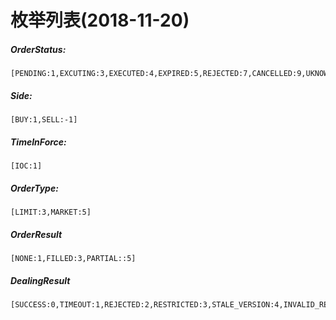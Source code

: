 # 枚举列表(2018-11-20)

##### OrderStatus:

```
[PENDING:1,EXCUTING:3,EXECUTED:4,EXPIRED:5,REJECTED:7,CANCELLED:9,UKNOWN:99]
```

##### Side:

```
[BUY:1,SELL:-1]
```

##### TimeInForce:

```
[IOC:1]
```

##### OrderType:

```
[LIMIT:3,MARKET:5]
```

##### OrderResult

```
[NONE:1,FILLED:3,PARTIAL::5]
```

##### DealingResult
```
[SUCCESS:0,TIMEOUT:1,REJECTED:2,RESTRICTED:3,STALE_VERSION:4,INVALID_REQUEST:10,INVALID_POSITION:11,INVALID_ORDER:12,INSUFFICIENT_LIQUIDITY:13,INSUFFICIENT_MARGIN:14,REDISPATCH:15,INTERNAL_ERROR:99]
```
